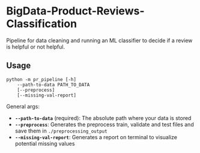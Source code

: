 # BigData-Product-Reviews-Classification
Pipeline for data cleaning and running an ML classifier to decide if a review is helpful or not helpful.

## Usage

```
python -m pr_pipeline [-h] 
    --path-to-data PATH_TO_DATA
    [--preprocess]
    [--missing-val-report]
```
General args:
- **`--path-to-data`** (required): The absolute path where your data is stored
- **`--preprocess`**: Generates the preprocess train, validate and test files and save them in `./preprocessing_output`
- **`--missing-val-report`**: Generates a report on terminal to visualize potential missing values




